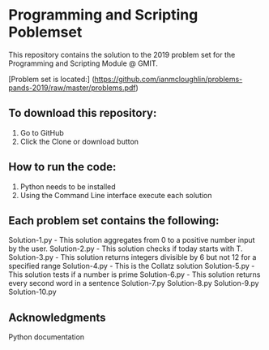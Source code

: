 # Programming and Scripting Poblemset

This repository contains the solution to the 2019 problem set for the Programming and Scripting Module @ GMIT.

[Problem set is located:] (https://github.com/ianmcloughlin/problems-pands-2019/raw/master/problems.pdf)
      
## To download this repository:

1. Go to GitHub
2. Click the Clone or download button

## How to run the code:

1. Python needs to be installed
2. Using the Command Line interface execute each solution

## Each problem set contains the following:

Solution-1.py - This solution aggregates from 0 to a positive number input by the user.
Solution-2.py - This solution checks if today starts with T.
Solution-3.py - This solution returns integers divisible by 6 but not 12 for a specified range
Solution-4.py - This is the Collatz solution
Solution-5.py - This solution tests if a number is prime
Solution-6.py - This solution returns every second word in a sentence
Solution-7.py
Solution-8.py
Solution-9.py
Solution-10.py


##  Acknowledgments

Python documentation